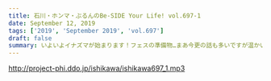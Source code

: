 ```yaml
---
title: 石川・ホンマ・ぶるんのBe-SIDE Your Life! vol.697-1
date: September 12, 2019
tags: ['2019', 'September 2019', 'vol.697']
draft: false
summary: いよいよイナズマが始まります！フェスの準備物…まあ今更の話も多いですが温かい目で見守ってください！MIURA
---
```


http://project-phi.ddo.jp/ishikawa/ishikawa697_1.mp3